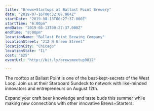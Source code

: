 ```yaml
---
title: "Brews+Startups at Ballast Point Brewery"
date: "2019-07-16T00:32:07.984Z"
startDate: "2019-08-13T00:27:37.000Z"
startTime: "6:00pm"
endDate: "2019-08-13T00:27:37.000Z"
endTime: "8:00pm"
locationName: "Ballast Point Brewing Company"
locationStreet: "212 N Green Street"
locationCity: "Chicago"
locationState: "IL"
cost: "$25"
eventUrl: "http://bit.ly/brewsmeetup0812"

---
```


The rooftop at Ballast Point is one of the best-kept-secrets of the West Loop. Join us at their Starboard Sundeck to network with like-minded innovators and entrepreneurs on August 12th.

Expand your craft beer knowledge and taste buds this summer while making new connections with other innovative Brews+Starters.

